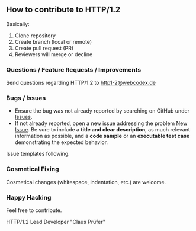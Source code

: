 ## How to contribute to HTTP/1.2

Basically:

1. Clone repository
2. Create branch (local or remote)
3. Create pull request (PR)
4. Reviewers will merge or decline

### Questions / Feature Requests / Improvements

Send questions regarding HTTP/1.2 to [http1-2@webcodex.de](http1-2@webcodex.de)

### Bugs / Issues

* Ensure the bug was not already reported by searching on GitHub under [Issues](https://github.com/WEBcodeX1/http-1.2/issues).
* If not already reported, open a new issue addressing the problem [New Issue](https://github.com/WEBcodeX1/http-1.2/issues/new).
  Be sure to include a **title and clear description**, as much relevant information as possible, and a **code sample** or an **executable test case** demonstrating the expected behavior.

Issue templates following.

### Cosmetical Fixing

Cosmetical changes (whitespace, indentation, etc.) are welcome.

### Happy Hacking

Feel free to contribute.

HTTP/1.2 Lead Developer "Claus Prüfer"
